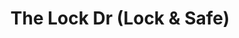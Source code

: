 ---
title: "The Lock Dr (Lock & Safe)"
url: /sugar-hill/the-lock-dr-lock-und-safe/
shop: Schlüsseldienst
---